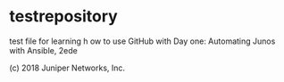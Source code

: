 # testrepository
test file for learning h ow to use GitHub with Day one: Automating Junos with Ansible, 2ede

(c) 2018 Juniper Networks, Inc.